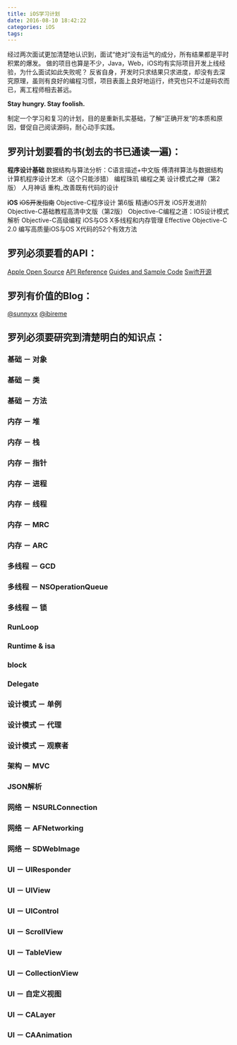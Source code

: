 ```yaml
---
title: iOS学习计划
date: 2016-08-10 18:42:22
categories: iOS
tags:
---
```


经过两次面试更加清楚地认识到，面试“绝对”没有运气的成分，所有结果都是平时积累的爆发。
做的项目也算是不少，Java，Web，iOS均有实际项目开发上线经验，为什么面试如此失败呢？
反省自身，开发时只求结果只求进度，却没有去深究原理，虽则有良好的编程习惯，项目表面上良好地运行，终究也只不过是码农而已，离工程师相去甚远。

**Stay hungry. Stay foolish.**
<!-- more -->

制定一个学习和复习的计划，目的是重新扎实基础，了解“正确开发”的本质和原因，督促自己阅读源码，耐心动手实践。

## 罗列计划要看的书(划去的书已通读一遍)：

**程序设计基础**
数据结构与算法分析：C语言描述+中文版
傅清祥算法与数据结构
计算机程序设计艺术（这个只能涉猎）
编程珠玑
编程之美
设计模式之禅（第2版）
人月神话
重构_改善既有代码的设计

**iOS**
~~iOS开发指南~~
Objective-C程序设计  第6版
精通iOS开发
iOS开发进阶
Objective-C基础教程高清中文版（第2版）
Objective-C编程之道：IOS设计模式解析
Objective-C高级编程 iOS与OS X多线程和内存管理
Effective Objective-C 2.0  编写高质量iOS与OS X代码的52个有效方法

## 罗列必须要看的API：
[Apple Open Source](http://opensource.apple.com)
[API Reference](https://developer.apple.com/reference/)
[Guides and Sample Code](https://developer.apple.com/library/prerelease/content/navigation/)
[Swift开源](https://swift.org/download/#using-downloads)

## 罗列有价值的Blog：
[@sunnyxx](http://blog.sunnyxx.com)
[@ibireme](http://blog.ibireme.com)

## 罗列必须要研究到清楚明白的知识点：
### **基础 － 对象**

### **基础 － 类**

### **基础 － 方法**

### 内存 － 堆

### 内存 － 栈

### 内存 － 指针

### 内存 － 进程

### 内存 － 线程

### 内存 － MRC

### 内存 － ARC

### **多线程 － GCD**

### 多线程 － NSOperationQueue

### 多线程 － 锁

### RunLoop

### Runtime & isa

### block

### Delegate

### 设计模式 － 单例

### 设计模式 － 代理

### 设计模式 － 观察者

### 架构 － MVC

### JSON解析

### 网络 － NSURLConnection

### 网络 － AFNetworking

### 网络 － SDWebImage

### UI － UIResponder

### UI － UIView

### UI － UIControl

### UI － ScrollView

### UI － TableView

### UI － CollectionView

### UI － 自定义视图

### UI － CALayer

### UI － CAAnimation


